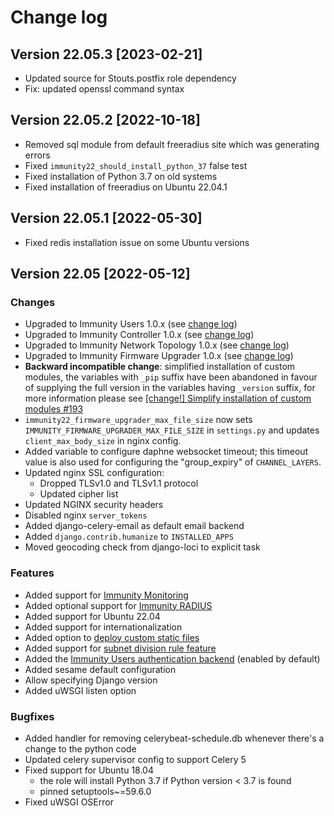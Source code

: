 # Change log

## Version 22.05.3 [2023-02-21]

- Updated source for Stouts.postfix role dependency
- Fix: updated openssl command syntax

## Version 22.05.2 [2022-10-18]

- Removed sql module from default freeradius site which was generating errors
- Fixed ``immunity22_should_install_python_37`` false test
- Fixed installation of Python 3.7 on old systems
- Fixed installation of freeradius on Ubuntu 22.04.1

## Version 22.05.1 [2022-05-30]

- Fixed redis installation issue on some Ubuntu versions

## Version 22.05 [2022-05-12]

### Changes

- Upgraded to Immunity Users 1.0.x (see [change log](https://github.com/edge-servers/immunity-users/releases/tag/1.0.0))
- Upgraded to Immunity Controller 1.0.x (see [change log](https://github.com/edge-servers/immunity-controller/releases/tag/1.0.0))
- Upgraded to Immunity Network Topology 1.0.x (see [change log](https://github.com/edge-servers/immunity-network-topology/releases/tag/1.0.0))
- Upgraded to Immunity Firmware Upgrader 1.0.x (see [change log](https://github.com/edge-servers/immunity-firmware-upgrader/releases/tag/1.0.0))
- **Backward incompatible change**: simplified installation of
  custom modules, the variables with `_pip` suffix have been abandoned
  in favour of supplying the full version in the variables having
  `_version` suffix, for more information please see [[change!] Simplify installation of custom modules #193](https://github.com/edge-servers/ansible-immunity22/commit/3c651a0179ecd7881cd6f388ee4a7d0a8c5a7689)
- `immunity22_firmware_upgrader_max_file_size` now sets
  `IMMUNITY_FIRMWARE_UPGRADER_MAX_FILE_SIZE` in `settings.py` and
  updates `client_max_body_size` in nginx config.
- Added variable to configure daphne websocket timeout;
  this timeout value is also used for configuring the "group_expiry"
  of `CHANNEL_LAYERS`.
- Updated nginx SSL configuration:
  - Dropped TLSv1.0 and TLSv1.1 protocol
  - Updated cipher list
- Updated NGINX security headers
- Disabled nginx `server_tokens`
- Added django-celery-email as default email backend
- Added `django.contrib.humanize` to `INSTALLED_APPS`
- Moved geocoding check from django-loci to explicit task

### Features

- Added support for [Immunity Monitoring](https://immunity.io/docs/user/monitoring.html)
- Added optional support for [Immunity RADIUS](https://immunity.io/docs/user/radius.html)
- Added support for Ubuntu 22.04
- Added support for internationalization
- Added option to [deploy custom static files](https://github.com/edge-servers/ansible-immunity22#deploying-custom-static-content)
- Added support for [subnet division rule feature](https://immunity.io/docs/user/subnet-division-rules.html)
- Added the [Immunity Users authentication backend](https://github.com/edge-servers/immunity-users#authentication-backend) (enabled by default)
- Added sesame default configuration
- Allow specifying Django version
- Added uWSGI listen option

### Bugfixes

- Added handler for removing celerybeat-schedule.db whenever
  there's a change to the python code
- Updated celery supervisor config to support Celery 5
- Fixed support for Ubuntu 18.04
  - the role will install Python 3.7 if Python version < 3.7 is found
  - pinned setuptools~=59.6.0
- Fixed uWSGI OSError
